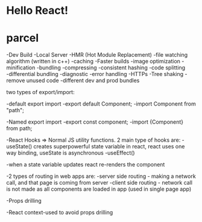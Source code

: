  # Hello React!

 # parcel 
 -Dev Build
 -Local Server
 -HMR (Hot Module Replacement)
 -file watching algorithm (written in c++)
 -caching -Faster builds
 -image optimization
 -minification
 -bundling
 -compressing
 -consistent hashing
 -code splitting  
 -differential bundling
 -diagnostic 
 -error handling
 -HTTPs
 -Tree shaking - remove unused code 
 -different dev and prod bundles

 two types of export/import:

 -default export import
   -export default Component;
   -import Component from "path";

 -Named export import
   -export const component;
   -import {Component} from path;

 -React Hooks => Normal JS utility functions. 2 main type of hooks are:
   -useState() creates superpowerful state variable in react, react uses one way binding, useState is asynchronous
   -useEffect()

 -when a state variable updates react re-renders the component

 -2 types of routing in web apps are:
   -server side routing - making a network call, and that page is coming from server 
   -client side routing - network call is not made as all components are loaded in app (used in single page app)

 -Props drilling

 -React context-used to avoid props drilling